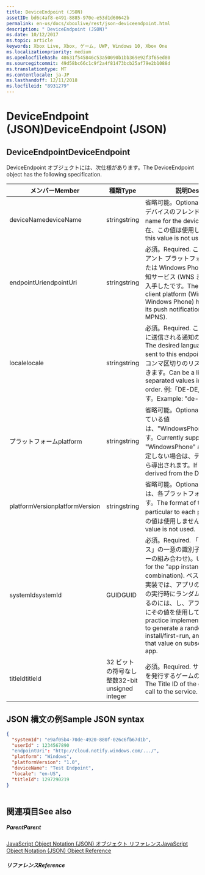 ```yaml
---
title: DeviceEndpoint (JSON)
assetID: bd6c4af8-e491-8885-970e-e53d1d60642b
permalink: en-us/docs/xboxlive/rest/json-deviceendpoint.html
description: " DeviceEndpoint (JSON)"
ms.date: 10/12/2017
ms.topic: article
keywords: Xbox Live, Xbox, ゲーム, UWP, Windows 10, Xbox One
ms.localizationpriority: medium
ms.openlocfilehash: 48631f545846c53a50090b1bb369e92f3f65ed80
ms.sourcegitcommit: 49d58bc66c1c9f2a4f81473bcb25af79e2b1088d
ms.translationtype: MT
ms.contentlocale: ja-JP
ms.lasthandoff: 12/11/2018
ms.locfileid: "8931279"
---
```

# <a name="deviceendpoint-json"></a><span data-ttu-id="468d0-104">DeviceEndpoint (JSON)</span><span class="sxs-lookup"><span data-stu-id="468d0-104">DeviceEndpoint (JSON)</span></span>
 
<a id="ID4EO"></a>

 
## <a name="deviceendpoint"></a><span data-ttu-id="468d0-105">DeviceEndpoint</span><span class="sxs-lookup"><span data-stu-id="468d0-105">DeviceEndpoint</span></span>
 
<span data-ttu-id="468d0-106">DeviceEndpoint オブジェクトには、次仕様があります。</span><span class="sxs-lookup"><span data-stu-id="468d0-106">The DeviceEndpoint object has the following specification.</span></span>
 
| <span data-ttu-id="468d0-107">メンバー</span><span class="sxs-lookup"><span data-stu-id="468d0-107">Member</span></span>| <span data-ttu-id="468d0-108">種類</span><span class="sxs-lookup"><span data-stu-id="468d0-108">Type</span></span>| <span data-ttu-id="468d0-109">説明</span><span class="sxs-lookup"><span data-stu-id="468d0-109">Description</span></span>| 
| --- | --- | --- | 
| <span data-ttu-id="468d0-110">deviceName</span><span class="sxs-lookup"><span data-stu-id="468d0-110">deviceName</span></span>| <span data-ttu-id="468d0-111">string</span><span class="sxs-lookup"><span data-stu-id="468d0-111">string</span></span>| <span data-ttu-id="468d0-112">省略可能。</span><span class="sxs-lookup"><span data-stu-id="468d0-112">Optional.</span></span> <span data-ttu-id="468d0-113">該当する場合は、デバイスのフレンドリ名。</span><span class="sxs-lookup"><span data-stu-id="468d0-113">A friendly name for the device, if applicable.</span></span> <span data-ttu-id="468d0-114">現在、この値は使用しません。</span><span class="sxs-lookup"><span data-stu-id="468d0-114">Currently this value is not used.</span></span>| 
| <span data-ttu-id="468d0-115">endpointUri</span><span class="sxs-lookup"><span data-stu-id="468d0-115">endpointUri</span></span>| <span data-ttu-id="468d0-116">string</span><span class="sxs-lookup"><span data-stu-id="468d0-116">string</span></span>| <span data-ttu-id="468d0-117">必須。</span><span class="sxs-lookup"><span data-stu-id="468d0-117">Required.</span></span> <span data-ttu-id="468d0-118">この URL は、クライアント プラットフォーム (Windows または Windows Phone) が、プッシュ通知サービス (WNS または MPNS) から入手したです。</span><span class="sxs-lookup"><span data-stu-id="468d0-118">The URL that the client platform (Windows or Windows Phone) has obtained from its push notification service (WNS or MPNS).</span></span>| 
| <span data-ttu-id="468d0-119">locale</span><span class="sxs-lookup"><span data-stu-id="468d0-119">locale</span></span>| <span data-ttu-id="468d0-120">string</span><span class="sxs-lookup"><span data-stu-id="468d0-120">string</span></span>| <span data-ttu-id="468d0-121">必須。</span><span class="sxs-lookup"><span data-stu-id="468d0-121">Required.</span></span> <span data-ttu-id="468d0-122">このエンドポイントに送信される通知の目的の言語です。</span><span class="sxs-lookup"><span data-stu-id="468d0-122">The desired language of notifications sent to this endpoint.</span></span> <span data-ttu-id="468d0-123">優先順位の値をコンマ区切りのリストであることができます。</span><span class="sxs-lookup"><span data-stu-id="468d0-123">Can be a list of comma-separated values in preference order.</span></span> <span data-ttu-id="468d0-124">例:「DE-DE, EN-US, en」します。</span><span class="sxs-lookup"><span data-stu-id="468d0-124">Example: "de-DE, en-US, en".</span></span>| 
| <span data-ttu-id="468d0-125">プラットフォーム</span><span class="sxs-lookup"><span data-stu-id="468d0-125">platform</span></span>| <span data-ttu-id="468d0-126">string</span><span class="sxs-lookup"><span data-stu-id="468d0-126">string</span></span>| <span data-ttu-id="468d0-127">省略可能。</span><span class="sxs-lookup"><span data-stu-id="468d0-127">Optional.</span></span> <span data-ttu-id="468d0-128">現在サポートされている値は、"WindowsPhone"と"Windows"です。</span><span class="sxs-lookup"><span data-stu-id="468d0-128">Currently supported values are "WindowsPhone" and "Windows".</span></span> <span data-ttu-id="468d0-129">指定しない場合は、デバイス トークンから導出されます。</span><span class="sxs-lookup"><span data-stu-id="468d0-129">If not specified, it is derived from the Device token.</span></span>| 
| <span data-ttu-id="468d0-130">platformVersion</span><span class="sxs-lookup"><span data-stu-id="468d0-130">platformVersion</span></span>| <span data-ttu-id="468d0-131">string</span><span class="sxs-lookup"><span data-stu-id="468d0-131">string</span></span>| <span data-ttu-id="468d0-132">省略可能。</span><span class="sxs-lookup"><span data-stu-id="468d0-132">Optional.</span></span> <span data-ttu-id="468d0-133">この文字列の形式は、各プラットフォームを特定します。</span><span class="sxs-lookup"><span data-stu-id="468d0-133">The format of this string is particular to each platform.</span></span> <span data-ttu-id="468d0-134">現在、この値は使用しません。</span><span class="sxs-lookup"><span data-stu-id="468d0-134">Currently this value is not used.</span></span>| 
| <span data-ttu-id="468d0-135">systemId</span><span class="sxs-lookup"><span data-stu-id="468d0-135">systemId</span></span>| <span data-ttu-id="468d0-136">GUID</span><span class="sxs-lookup"><span data-stu-id="468d0-136">GUID</span></span>| <span data-ttu-id="468d0-137">必須。</span><span class="sxs-lookup"><span data-stu-id="468d0-137">Required.</span></span> <span data-ttu-id="468d0-138">「アプリ インスタンス」の一意の識別子 (デバイス/ユーザーの組み合わせ)。</span><span class="sxs-lookup"><span data-stu-id="468d0-138">Unique identifier for the "app instance" (device/user combination).</span></span> <span data-ttu-id="468d0-139">ベスト プラクティスの実装では、アプリのインストール/最初の実行時にランダムな GUID を生成するのには、し、アプリの以降の実行時にその値を使用してに進みます。</span><span class="sxs-lookup"><span data-stu-id="468d0-139">Best practice implementation is for an app to generate a random GUID upon install/first-run, and continue to use that value on subsequent runs of the app.</span></span>| 
| <span data-ttu-id="468d0-140">titleId</span><span class="sxs-lookup"><span data-stu-id="468d0-140">titleId</span></span>| <span data-ttu-id="468d0-141">32 ビットの符号なし整数</span><span class="sxs-lookup"><span data-stu-id="468d0-141">32-bit unsigned integer</span></span>| <span data-ttu-id="468d0-142">必須。</span><span class="sxs-lookup"><span data-stu-id="468d0-142">Required.</span></span> <span data-ttu-id="468d0-143">サービスに呼び出しを発行するゲームのタイトル ID です。</span><span class="sxs-lookup"><span data-stu-id="468d0-143">The Title ID of the game issuing the call to the service.</span></span>| 
  
<a id="ID4EGD"></a>

 
## <a name="sample-json-syntax"></a><span data-ttu-id="468d0-144">JSON 構文の例</span><span class="sxs-lookup"><span data-stu-id="468d0-144">Sample JSON syntax</span></span>
 

```json
{
  "systemId": "e9af05b4-70de-4920-880f-026c6fb67d1b",
  "userId" : 1234567890
  "endpointUri": "http://cloud.notify.windows.com/.../",
  "platform": "Windows",
  "platformVersion": "1.0",
  "deviceName": "Test Endpoint",
  "locale": "en-US",
  "titleId": 1297290219
}
    
```

  
<a id="ID4EPD"></a>

 
## <a name="see-also"></a><span data-ttu-id="468d0-145">関連項目</span><span class="sxs-lookup"><span data-stu-id="468d0-145">See also</span></span>
 
<a id="ID4ERD"></a>

 
##### <a name="parent"></a><span data-ttu-id="468d0-146">Parent</span><span class="sxs-lookup"><span data-stu-id="468d0-146">Parent</span></span> 

[<span data-ttu-id="468d0-147">JavaScript Object Notation (JSON) オブジェクト リファレンス</span><span class="sxs-lookup"><span data-stu-id="468d0-147">JavaScript Object Notation (JSON) Object Reference</span></span>](atoc-xboxlivews-reference-json.md)

  
<a id="ID4E4D"></a>

 
##### <a name="reference"></a><span data-ttu-id="468d0-148">リファレンス</span><span class="sxs-lookup"><span data-stu-id="468d0-148">Reference</span></span>   